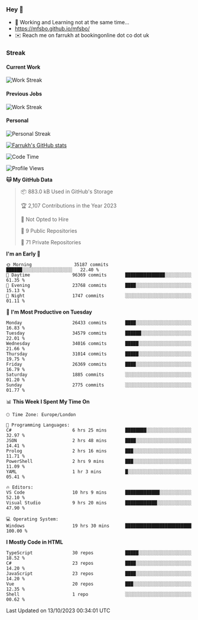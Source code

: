 ### Hey 👋

- 🏃 Working and Learning not at the same time...
- https://mfsbo.github.io/mfsbo/
- ✉️ Reach me on farrukh at bookingonline dot co dot uk

### Streak
#### Current Work
![Work Streak](https://streak-stats.demolab.com/?user=mfsbo)
#### Previous Jobs
![Work Streak](https://streak-stats.demolab.com/?user=farrukhcw)
#### Personal
![Personal Streak](https://streak-stats.demolab.com/?user=farrukhsubhani)

[![Farrukh's GitHub stats](https://github-readme-stats.vercel.app/api?username=mfsbo&hide=stars&count_private=true)](https://github.com/mfsbo/)

<!--START_SECTION:waka-->
![Code Time](http://img.shields.io/badge/Code%20Time-530%20hrs%2020%20mins-blue)

![Profile Views](http://img.shields.io/badge/Profile%20Views-2-blue)

**🐱 My GitHub Data** 

> 📦 883.0 kB Used in GitHub's Storage 
 > 
> 🏆 2,107 Contributions in the Year 2023
 > 
> 🚫 Not Opted to Hire
 > 
> 📜 9 Public Repositories 
 > 
> 🔑 71 Private Repositories 
 > 
**I'm an Early 🐤** 

```text
🌞 Morning                35187 commits       ██████░░░░░░░░░░░░░░░░░░░   22.40 % 
🌆 Daytime                96369 commits       ███████████████░░░░░░░░░░   61.35 % 
🌃 Evening                23768 commits       ████░░░░░░░░░░░░░░░░░░░░░   15.13 % 
🌙 Night                  1747 commits        ░░░░░░░░░░░░░░░░░░░░░░░░░   01.11 % 
```
📅 **I'm Most Productive on Tuesday** 

```text
Monday                   26433 commits       ████░░░░░░░░░░░░░░░░░░░░░   16.83 % 
Tuesday                  34579 commits       ██████░░░░░░░░░░░░░░░░░░░   22.01 % 
Wednesday                34016 commits       █████░░░░░░░░░░░░░░░░░░░░   21.66 % 
Thursday                 31014 commits       █████░░░░░░░░░░░░░░░░░░░░   19.75 % 
Friday                   26369 commits       ████░░░░░░░░░░░░░░░░░░░░░   16.79 % 
Saturday                 1885 commits        ░░░░░░░░░░░░░░░░░░░░░░░░░   01.20 % 
Sunday                   2775 commits        ░░░░░░░░░░░░░░░░░░░░░░░░░   01.77 % 
```


📊 **This Week I Spent My Time On** 

```text
🕑︎ Time Zone: Europe/London

💬 Programming Languages: 
C#                       6 hrs 25 mins       ████████░░░░░░░░░░░░░░░░░   32.97 % 
JSON                     2 hrs 48 mins       ████░░░░░░░░░░░░░░░░░░░░░   14.41 % 
Prolog                   2 hrs 16 mins       ███░░░░░░░░░░░░░░░░░░░░░░   11.71 % 
PowerShell               2 hrs 9 mins        ███░░░░░░░░░░░░░░░░░░░░░░   11.09 % 
YAML                     1 hr 3 mins         █░░░░░░░░░░░░░░░░░░░░░░░░   05.41 % 

🔥 Editors: 
VS Code                  10 hrs 9 mins       █████████████░░░░░░░░░░░░   52.10 % 
Visual Studio            9 hrs 20 mins       ████████████░░░░░░░░░░░░░   47.90 % 

💻 Operating System: 
Windows                  19 hrs 30 mins      █████████████████████████   100.00 % 
```

**I Mostly Code in HTML** 

```text
TypeScript               30 repos            █████░░░░░░░░░░░░░░░░░░░░   18.52 % 
C#                       23 repos            ████░░░░░░░░░░░░░░░░░░░░░   14.20 % 
JavaScript               23 repos            ████░░░░░░░░░░░░░░░░░░░░░   14.20 % 
Vue                      20 repos            ███░░░░░░░░░░░░░░░░░░░░░░   12.35 % 
Shell                    1 repo              ░░░░░░░░░░░░░░░░░░░░░░░░░   00.62 % 
```




 Last Updated on 13/10/2023 00:34:01 UTC
<!--END_SECTION:waka-->
<!--
**mfsbo/mfsbo** is a ✨ _special_ ✨ repository because its `README.md` (this file) appears on your GitHub profile.

Here are some ideas to get you started:

- 🔭 I’m currently working on ...
- 🌱 I’m currently learning ...
- 👯 I’m looking to collaborate on ...
- 🤔 I’m looking for help with ...
- 💬 Ask me about ...
- 📫 How to reach me: ...
- 😄 Pronouns: ...
- ⚡ Fun fact: ...
-->
